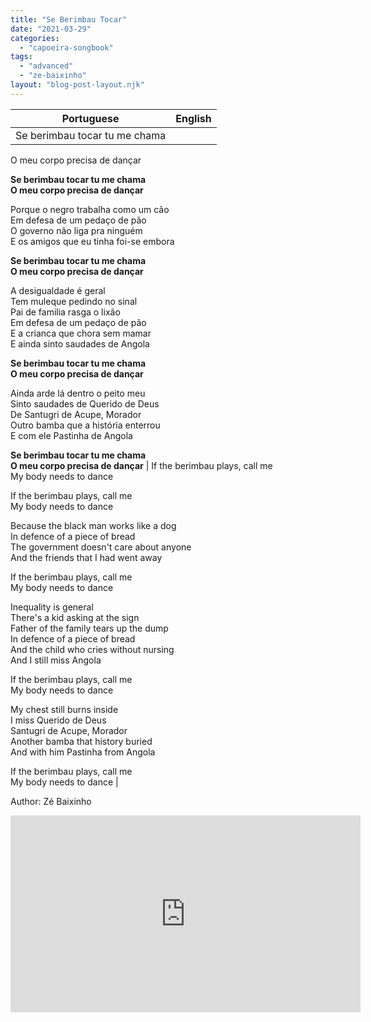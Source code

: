 ```yaml
---
title: "Se Berimbau Tocar"
date: "2021-03-29"
categories: 
  - "capoeira-songbook"
tags: 
  - "advanced"
  - "ze-baixinho"
layout: "blog-post-layout.njk"
---
```


| Portuguese | English |
| --- | --- |
| Se berimbau tocar tu me chama  
O meu corpo precisa de dançar  
  
**Se berimbau tocar tu me chama  
O meu corpo precisa de dançar**  
  
Porque o negro trabalha como um cão  
Em defesa de um pedaço de pão  
O governo não liga pra ninguém  
E os amigos que eu tinha foi-se embora  
  
**Se berimbau tocar tu me chama  
O meu corpo precisa de dançar**  
  
A desigualdade é geral  
Tem muleque pedindo no sinal  
Pai de familia rasga o lixão  
Em defesa de um pedaço de pão  
E a crianca que chora sem mamar  
E ainda sinto saudades de Angola  
  
**Se berimbau tocar tu me chama  
O meu corpo precisa de dançar**  
  
Ainda arde lá dentro o peito meu  
Sinto saudades de Querido de Deus  
De Santugri de Acupe, Morador  
Outro bamba que a história enterrou  
E com ele Pastinha de Angola  
  
**Se berimbau tocar tu me chama  
O meu corpo precisa de dançar** | If the berimbau plays, call me  
My body needs to dance  
  
If the berimbau plays, call me  
My body needs to dance  
  
Because the black man works like a dog  
In defence of a piece of bread  
The government doesn't care about anyone  
And the friends that I had went away  
  
If the berimbau plays, call me  
My body needs to dance  
  
Inequality is general  
There's a kid asking at the sign  
Father of the family tears up the dump  
In defence of a piece of bread  
And the child who cries without nursing  
And I still miss Angola  
  
If the berimbau plays, call me  
My body needs to dance  
  
My chest still burns inside  
I miss Querido de Deus  
Santugri de Acupe, Morador  
Another bamba that history buried  
And with him Pastinha from Angola  
  
If the berimbau plays, call me  
My body needs to dance |

<figcaption>

Author: Zé Baixinho

</figcaption>

<iframe width="560" height="315" src="https://www.youtube.com/embed/6z2uMYHs4Qs" title="YouTube video player" frameborder="0" allow="accelerometer; autoplay; clipboard-write; encrypted-media; gyroscope; picture-in-picture" allowfullscreen></iframe>
